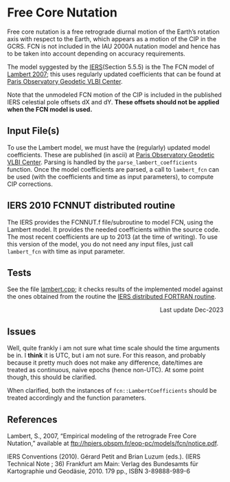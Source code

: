 # Free Core Nutation

Free core nutation is a free retrograde diurnal motion of the Earth’s rotation axis with respect
to the Earth, which appears as a motion of the CIP in the GCRS. FCN is not included in 
the IAU 2000A nutation model and hence has to be taken into account depending on 
accuracy requirements. 

The model syggested by the [IERS](#IERS2010)(Section 5.5.5) is the The FCN model 
of [Lambert 2007](#Lambert-2007); this uses regularly updated coefficients that can be found at 
[Paris Observatory Geodetic VLBI Center](http://ivsopar.obspm.fr/fcn/).

Note that the unmodeled FCN motion of the CIP is included in the published IERS celestial pole
offsets dX and dY. **These offsets should not be applied when the FCN model is used.**

## Input File(s)

To use the Lambert model, we must have the (regularly) updated model coefficients. 
These are published (in ascii) at [Paris Observatory Geodetic VLBI Center](http://ivsopar.obspm.fr/fcn/).
Parsing is handled by the `parse_lambert_coefficients` function. Once the model 
coefficients are parsed, a call to `lambert_fcn` can be used (with the 
coefficients and time as input parameters), to compute CIP corrections.

## IERS 2010 FCNNUT distributed routine

The IERS provides the FCNNUT.f file/subroutine to model FCN, using the Lambert 
model. It provides the needed coefficients within the source code. The most 
recent coefficients are up to 2013 (at the time of writing). To use this 
version of the model, you do not need any input files, just call 
`lambert_fcn` with time as input parameter.

## Tests

See the file [lambert.cpp](test/unit_tests/lambert.cpp); it checks results of 
the implemented model against the ones obtained from the routine the 
[IERS distributed FORTRAN routine](http://ivsopar.obspm.fr/fcn/fcndrv.f).

<div style="text-align: right"> Last update Dec-2023 </div>

## Issues

Well, quite frankly i am not sure what time scale should the time arguments be in. 
I **think** it is UTC, but i am not sure. For this reason, and probably because it 
pretty much does not make any difference, date/times are treated as continuous, naive 
epochs (hence non-UTC). At some point though, this should be clarified.

When clarified, both the instances of `fcn::LambertCoefficients` should be treated 
accordingly and the function parameters.

## References

<a name="Lambert-2007"></a>Lambert, S., 2007, “Empirical modeling of the retrograde Free Core Nutation,” available at
ftp://hpiers.obspm.fr/eop-pc/models/fcn/notice.pdf.

<a name="IERS2010"></a>IERS Conventions (2010). Gérard Petit and Brian Luzum (eds.). 
(IERS Technical Note ; 36) Frankfurt am Main: Verlag des Bundesamts für Kartographie und Geodäsie, 
2010. 179 pp., ISBN 3-89888-989-6
